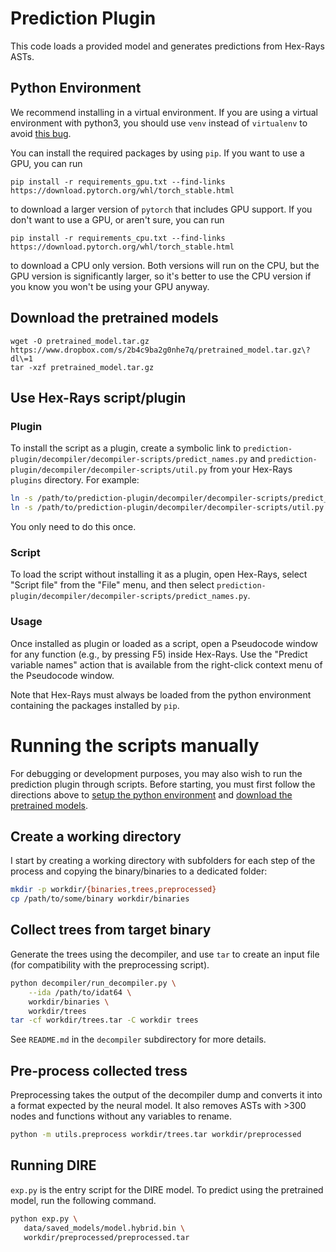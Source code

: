 # Prediction Plugin

This code loads a provided model and generates predictions from Hex-Rays ASTs.

## Python Environment

We recommend installing in a virtual environment.  If you are using a
virtual environment with python3, you should use `venv` instead of
`virtualenv` to avoid [this
bug](https://github.com/pypa/virtualenv/issues/737).

You can install the required packages by using `pip`.  If you want to use a GPU, you can run
```
pip install -r requirements_gpu.txt --find-links https://download.pytorch.org/whl/torch_stable.html
```
to download a larger version of `pytorch` that includes GPU support.  If you don't want to use a GPU, or aren't sure, you can run
```
pip install -r requirements_cpu.txt --find-links https://download.pytorch.org/whl/torch_stable.html
```
to download a CPU only version.  Both versions will run on the CPU, but the GPU version is significantly larger, so it's better to use the CPU version if you know you won't be using your GPU anyway.

## Download the pretrained models

```
wget -O pretrained_model.tar.gz https://www.dropbox.com/s/2b4c9ba2g0nhe7q/pretrained_model.tar.gz\?dl\=1
tar -xzf pretrained_model.tar.gz
```

## Use Hex-Rays script/plugin

### Plugin

To install the script as a plugin, create a symbolic link to
`prediction-plugin/decompiler/decompiler-scripts/predict_names.py` and
`prediction-plugin/decompiler/decompiler-scripts/util.py` from your
Hex-Rays `plugins` directory.  For example:

```bash
ln -s /path/to/prediction-plugin/decompiler/decompiler-scripts/predict_names.py /path/to/idapro-7.5/plugins/predict_names.py
ln -s /path/to/prediction-plugin/decompiler/decompiler-scripts/util.py /path/to/idapro-7.5/plugins/util.py
```

You only need to do this once.

### Script

To load the script without installing it as a plugin, open Hex-Rays,
select "Script file" from the "File" menu, and then select
`prediction-plugin/decompiler/decompiler-scripts/predict_names.py`.

### Usage

Once installed as plugin or loaded as a script, open a Pseudocode
window for any function (e.g., by pressing F5) inside Hex-Rays.  Use
the "Predict variable names" action that is available from the
right-click context menu of the Pseudocode window.

Note that Hex-Rays must always be loaded from the python environment
containing the packages installed by `pip`.

# Running the scripts manually

For debugging or development purposes, you may also wish to run the
prediction plugin through scripts.  Before starting, you must first
follow the directions above to [setup the python
environment](#python-environment) and [download the pretrained
models](#download-the-pretrained-models).

## Create a working directory

I start by creating a working directory with subfolders for each step of the
process and copying the binary/binaries to a dedicated folder:

```bash
mkdir -p workdir/{binaries,trees,preprocessed}
cp /path/to/some/binary workdir/binaries
```

## Collect trees from target binary

Generate the trees using the decompiler, and use `tar` to create an input file (for
compatibility with the preprocessing script).

```bash
python decompiler/run_decompiler.py \
    --ida /path/to/idat64 \
    workdir/binaries \
    workdir/trees
tar -cf workdir/trees.tar -C workdir trees
```

See `README.md` in the `decompiler` subdirectory for more details.

## Pre-process collected tress

Preprocessing takes the output of the decompiler dump and converts it into a
format expected by the neural model. It also removes ASTs with >300 nodes and
functions without any variables to rename.

```bash
python -m utils.preprocess workdir/trees.tar workdir/preprocessed
```

## Running DIRE

`exp.py` is the entry script for the DIRE model.
To predict using the  pretrained model, run the following command.

 ```bash
python exp.py \
    data/saved_models/model.hybrid.bin \
    workdir/preprocessed/preprocessed.tar
```
